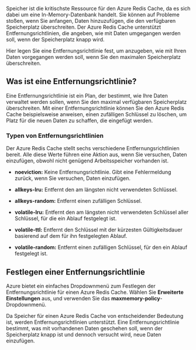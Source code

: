 Speicher ist die kritischste Ressource für den Azure Redis Cache, da es sich dabei um eine In-Memory-Datenbank handelt. Sie können auf Probleme stoßen, wenn Sie anfangen, Daten hinzuzufügen, die den verfügbaren Speicherplatz überschreiten. Der Azure Redis Cache unterstützt Entfernungsrichtlinien, die angeben, wie mit Daten umgegangen werden soll, wenn der Speicherplatz knapp wird.

Hier legen Sie eine Entfernungsrichtlinie fest, um anzugeben, wie mit Ihren Daten vorgegangen werden soll, wenn Sie den maximalen Speicherplatz überschreiten.

## <a name="what-is-an-eviction-policy"></a>Was ist eine Entfernungsrichtlinie?

Eine Entfernungsrichtlinie ist ein Plan, der bestimmt, wie Ihre Daten verwaltet werden sollen, wenn Sie den maximal verfügbaren Speicherplatz überschreiten. Mit einer Entfernungsrichtlinie können Sie den Azure Redis Cache beispielsweise anweisen, einen zufälligen Schlüssel zu löschen, um Platz für die neuen Daten zu schaffen, die eingefügt werden.

### <a name="types-of-eviction-policies"></a>Typen von Entfernungsrichtlinien

Der Azure Redis Cache stellt sechs verschiedene Entfernungsrichtlinien bereit. Alle diese Werte führen eine Aktion aus, wenn Sie versuchen, Daten einzufügen, obwohl nicht genügend Arbeitsspeicher vorhanden ist.

* **noeviction:** Keine Entfernungsrichtlinie. Gibt eine Fehlermeldung zurück, wenn Sie versuchen, Daten einzufügen.

* **allkeys-lru:** Entfernt den am längsten nicht verwendeten Schlüssel.

* **allkeys-random:** Entfernt einen zufälligen Schlüssel.

* **volatile-lru:** Entfernt den am längsten nicht verwendeten Schlüssel aller Schlüssel, für die ein Ablauf festgelegt ist.

* **volatile-ttl:** Entfernt den Schlüssel mit der kürzesten Gültigkeitsdauer basierend auf dem für ihn festgelegten Ablauf.

* **volatile-random:** Entfernt einen zufälligen Schlüssel, für den ein Ablauf festgelegt ist.

## <a name="how-to-set-an-eviction-policy"></a>Festlegen einer Entfernungsrichtlinie

Azure bietet ein einfaches Dropdownmenü zum Festlegen der Entfernungsrichtlinie für einen Azure Redis Cache. Wählen Sie **Erweiterte Einstellungen** aus, und verwenden Sie das **maxmemory-policy**-Dropdownmenü.

Da Speicher für einen Azure Redis Cache von entscheidender Bedeutung ist, werden Entfernungsrichtlinien unterstützt. Eine Entfernungsrichtlinie bestimmt, was mit vorhandenen Daten geschehen soll, wenn der Speicherplatz knapp ist und dennoch versucht wird, neue Daten einzufügen.